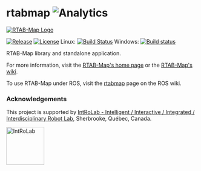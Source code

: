 rtabmap ![Analytics](https://ga-beacon-279122.nn.r.appspot.com/UA-56986679-3/github-main?pixel) 
=======

[![RTAB-Map Logo](https://raw.githubusercontent.com/introlab/rtabmap/master/guilib/src/images/RTAB-Map100.png)](http://introlab.github.io/rtabmap)

[![Release][release-image]][releases]
[![License][license-image]][license]
Linux: [![Build Status](https://travis-ci.com/introlab/rtabmap.svg?branch=master)](https://travis-ci.com/introlab/rtabmap) Windows: [![Build status](https://ci.appveyor.com/api/projects/status/hr73xspix9oqa26h/branch/master?svg=true)](https://ci.appveyor.com/project/matlabbe/rtabmap/branch/master)

[release-image]: https://img.shields.io/badge/release-0.20.7-green.svg?style=flat
[releases]: https://github.com/introlab/rtabmap/releases

[license-image]: https://img.shields.io/badge/license-BSD-green.svg?style=flat
[license]: https://github.com/introlab/rtabmap/blob/master/LICENSE

RTAB-Map library and standalone application.

For more information, visit the [RTAB-Map's home page](http://introlab.github.io/rtabmap) or the [RTAB-Map's wiki](https://github.com/introlab/rtabmap/wiki).

To use RTAB-Map under ROS, visit the [rtabmap](http://wiki.ros.org/rtabmap) page on the ROS wiki.

### Acknowledgements
This project is supported by [IntRoLab - Intelligent / Interactive / Integrated / Interdisciplinary Robot Lab](https://introlab.3it.usherbrooke.ca/), Sherbrooke, Québec, Canada.

<a href="https://introlab.3it.usherbrooke.ca/">
<img src="https://github.com/introlab/16SoundsUSB/blob/master/images/IntRoLab.png" alt="IntRoLab" height="100">
</a>
